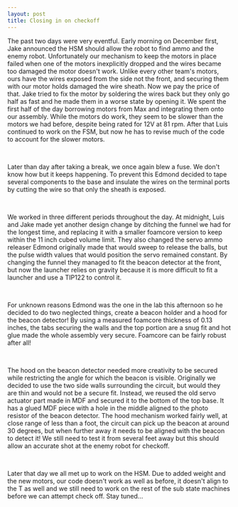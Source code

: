 ```yaml
---
layout: post
title: Closing in on checkoff
---
```


<p>The past two days were very eventful. Early morning on December first, Jake announced the HSM should allow the robot to find ammo and the enemy robot. Unfortunately our mechanism to keep the motors in place failed when one of the motors inexplicitly dropped and the wires became too damaged the motor doesn't work. Unlike every other team's motors, ours have the wires exposed from the side not the front, and securing them with our motor holds damaged the wire sheath. Now we pay the price of that. Jake tried to fix the motor by soldering the wires back but they only go half as fast and he made them in a worse state by opening it. We spent the first half of the day borrowing motors from Max and integrating them onto our assembly. While the motors do work, they seem to be slower than the motors we had before, despite being rated for 12V at 81 rpm. After that Luis continued to work on the FSM, but now he has to revise much of the code to account for the slower motors.</p> <br />

<p>Later than day after taking a break, we once again blew a fuse. We don't know how but it keeps happening. To prevent this Edmond decided to tape several components to the base and insulate the wires on the terminal ports by cutting the wire so that only the sheath is exposed. </p> <br />

<p>We worked in three different periods throughout the day. At midnight, Luis and Jake made yet another design change by ditching the funnel we had for the longest time, and replacing it with a smaller foamcore version to keep within the 11 inch cubed volume limit. They also changed the servo ammo releaser Edmond originally made that would sweep to release the balls, but the pulse width values that would position the servo remained constant. By changing the funnel they managed to fit the beacon detector at the front, but now the launcher relies on gravity because it is more difficult to fit a launcher and use a TIP122 to control it. </p> <br />

<p>For unknown reasons Edmond was the one in the lab this afternoon so he decided to do two neglected things, create a beacon holder and a hood for the beacon detector! By using a measured foamcore thickness of 0.13 inches, the tabs securing the walls and the top portion are a snug fit and hot glue made the whole assembly very secure. Foamcore can be fairly robust after all! </p> <br />

<p>The hood on the beacon detector needed more creativity to be secured while restricting the angle for which the beacon is visible. Originally we decided to use the two side walls surrounding the circuit, but would they are thin and would not be a secure fit. Instead, we reused the old servo actuator part made in MDF and secured it to the bottom of the top base. It has a glued MDF piece with a hole in the middle aligned to the photo resistor of the beacon detector. The hood mechanism worked fairly well, at close range of less than a foot, the circuit can pick up the beacon at around 30 degrees, but when further away it needs to be aligned with the beacon to detect it! We still need to test it from several feet away but this should allow an accurate shot at the enemy robot for checkoff. </p> <br />

<p>Later that day we all met up to work on the HSM. Due to added weight and the new motors, our code doesn't work as well as before, it doesn't align to the T as well and we still need to work on the rest of the sub state machines before we can attempt check off. Stay tuned... </p> <br />